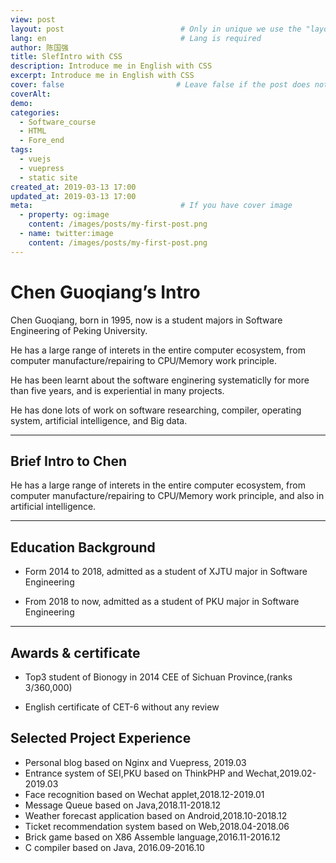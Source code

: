 ```yaml
---
view: post
layout: post                          # Only in unique we use the "layout: post"
lang: en                              # Lang is required
author: 陈国强
title: SlefIntro with CSS
description: Introduce me in English with CSS
excerpt: Introduce me in English with CSS
cover: false                         # Leave false if the post does not have cover image, if there is set to true
coverAlt:
demo:
categories:
  - Software_course
  - HTML
  - Fore_end
tags: 
  - vuejs
  - vuepress
  - static site
created_at: 2019-03-13 17:00
updated_at: 2019-03-13 17:00
meta:                                 # If you have cover image
  - property: og:image
    content: /images/posts/my-first-post.png
  - name: twitter:image
    content: /images/posts/my-first-post.png
---
```


# Chen Guoqiang’s Intro

Chen Guoqiang, born in 1995, now is a student majors in Software Engineering of Peking University.

He has a large range of interets in the entire computer ecosystem, from computer manufacture/repairing to CPU/Memory work principle.

He has been learnt about the software enginering systematiclly for more than five years, and is experiential in many projects.

He has done lots of work on software researching, compiler, operating system, artificial intelligence, and Big data.


---

## Brief Intro to Chen

He has a large range of interets in the entire computer ecosystem, from computer manufacture/repairing to CPU/Memory work principle, and also in artificial intelligence. 

---

## Education Background

+ Form 2014 to 2018, admitted as a student of XJTU major in Software Engineering

+ From 2018 to now, admitted as a student of PKU major in Software Engineering

------

## Awards & certificate

+ Top3 student of Bionogy in 2014 CEE of Sichuan Province,(ranks 3/360,000)

+ English certificate of CET-6 without any review

## Selected Project Experience

+ Personal blog based on Nginx and Vuepress, 2019.03
+ Entrance system of SEI,PKU based on ThinkPHP and Wechat,2019.02-2019.03
+ Face recognition based on Wechat applet,2018.12-2019.01
+ Message Queue based on Java,2018.11-2018.12
+ Weather forecast application based on Android,2018.10-2018.12
+ Ticket recommendation system based on Web,2018.04-2018.06
+ Brick game based on X86 Assemble language,2016.11-2016.12
+ C compiler based on Java, 2016.09-2016.10

